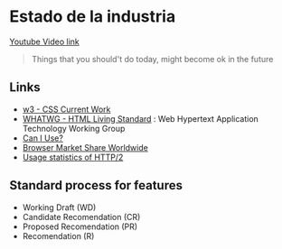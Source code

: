 # Estado de la industria
[Youtube Video link](https://youtu.be/_qmqBD3sfmA)

> Things that you should't do today, might become ok in the future

## Links
- [w3 - CSS Current Work](https://www.w3.org/Style/CSS/current-work)
- [WHATWG - HTML Living Standard](https://html.spec.whatwg.org/multipage/) : Web Hypertext Application Technology Working Group
- [Can I Use?](https://caniuse.com/)
- [Browser Market Share Worldwide](https://gs.statcounter.com/browser-market-share)
- [Usage statistics of HTTP/2](https://w3techs.com/technologies/details/ce-http2/all/all)

## Standard process for features
- Working Draft (WD)
- Candidate Recomendation (CR)
- Proposed Recomendation (PR)
- Recomendation (R)


